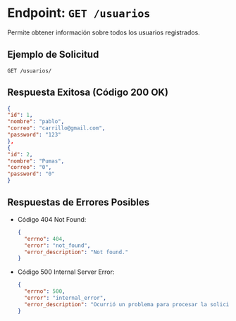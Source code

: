 # Endpoint: `GET /usuarios`

Permite obtener información sobre todos los usuarios registrados.

## Ejemplo de Solicitud
```http
GET /usuarios/
```

## Respuesta Exitosa (Código 200 OK)
```json
{
"id": 1,
"nombre": "pablo",
"correo": "carrillo@gmail.com",
"password": "123"
},
{
"id": 2,
"nombre": "Pumas",
"correo": "0",
"password": "0"
}
```

## Respuestas de Errores Posibles
- Código 404 Not Found:

  ```json
  {
    "errno": 404,
    "error": "not_found",
    "error_description": "Not found."
  }
  ```

- Código 500 Internal Server Error:
  ```json
  {
    "errno": 500,
    "error": "internal_error",
    "error_description": "Ocurrió un problema para procesar la solicitud"
  }
  ``` 
